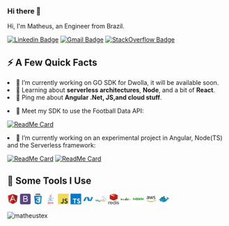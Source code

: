 ### Hi there 👋

Hi, I'm Matheus, an Engineer from Brazil.

[![Linkedin Badge](https://img.shields.io/badge/-matheustex-blue?style=plastic&logo=Linkedin&logoColor=white&link=https://www.linkedin.com/in/matheustex/)](https://www.linkedin.com/in/matheustex/)
[![Gmail Badge](https://img.shields.io/badge/-ti.matheusf@gmail.com-c14438?style=plastic&logo=Gmail&logoColor=white&link=mailto:ti.matheusf@gmail.com)](mailto:ti.matheusf@gmail.com)
[![StackOverflow Badge](https://img.shields.io/badge/-Stack%20Overflow-FE7A16?style=flat-square&logo=Stack-Overflow&logoColor=white)](https://stackoverflow.com/users/10816970/matheus-ferreira)

<h2>⚡️ A Few Quick Facts</h2>
<li>🔭 I’m currently working on GO SDK for Dwolla, it will be available soon</a>.</li>
<li>🧐 Learning about <strong>serverless architectures</strong>, <strong>Node</strong>, and a bit of <strong>React</strong>.</li>
<li>💬 Ping me about <strong>Angular .Net, JS,and cloud stuff</strong>.</li>
<p></p>
<li> 🔭 Meet my SDK to use the Football Data API:</li>

[![ReadMe Card](https://github-readme-stats.vercel.app/api/pin/?username=matheustex&repo=football-data-sdk)](https://github.com/matheustex/football-data-sdk)
<p></p>
<li> 🔭 I’m currently working on an experimental project in Angular, Node(TS) and the Serverless framework:</li>

[![ReadMe Card](https://github-readme-stats.vercel.app/api/pin/?username=matheustex&repo=LSM-UI)](https://github.com/matheustex/LSM-UI)
[![ReadMe Card](https://github-readme-stats.vercel.app/api/pin/?username=matheustex&repo=LightSupplyManagement)](https://github.com/matheustex/LightSupplyManagement)

<h2>🚀 Some Tools I Use</h2>
<p align="left">
<img src="https://raw.githubusercontent.com/devicons/devicon/master/icons/angularjs/angularjs-original.svg" alt="angular-js" width="25" height="25" />
<img src="https://raw.githubusercontent.com/devicons/devicon/master/icons/bootstrap/bootstrap-plain.svg" alt="bootstrap" width="25" height="25" />
<img src="https://raw.githubusercontent.com/devicons/devicon/master/icons/css3/css3-original-wordmark.svg" alt="css3" width="25" height="25" />
<img src="https://raw.githubusercontent.com/devicons/devicon/master/icons/java/java-original-wordmark.svg" alt="java" width="25" height="25" />
<img src="https://raw.githubusercontent.com/devicons/devicon/master/icons/javascript/javascript-original.svg" alt="javascript" width="25" height="25" />
<img src="https://raw.githubusercontent.com/devicons/devicon/master/icons/typescript/typescript-original.svg" alt="typescript" width="25" height="25" />
<img src="https://raw.githubusercontent.com/devicons/devicon/master/icons/dot-net/dot-net-original.svg" alt=".NET" width="25" height="25" />
<img src="https://raw.githubusercontent.com/devicons/devicon/master/icons/mysql/mysql-original-wordmark.svg" alt="mysql" width="25" height="25" />
<img src="https://raw.githubusercontent.com/devicons/devicon/master/icons/redis/redis-original-wordmark.svg" alt="redis" width="25" height="25" />
<img src="https://raw.githubusercontent.com/devicons/devicon/master/icons/nodejs/nodejs-original-wordmark.svg" alt="nodejs" width="25" height="25" />
<img src="https://raw.githubusercontent.com/devicons/devicon/master/icons/nginx/nginx-original.svg" alt="nginx" width="25" height="25" />
<img src="https://raw.githubusercontent.com/github/explore/80688e429a7d4ef2fca1e82350fe8e3517d3494d/topics/aws/aws.png" alt="aws" width="25" height="25" />
<img src="https://raw.githubusercontent.com/devicons/devicon/master/icons/docker/docker-original.svg" alt="Docker" width="25" height="25" />
</p>

<img src="https://github-readme-stats.vercel.app/api?username=matheustex&show_icons=true&count_private=true" alt="matheustex" />
